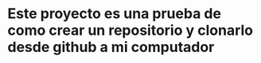 # Este proyecto es una prueba de como crear un repositorio y clonarlo desde github a mi computador 

